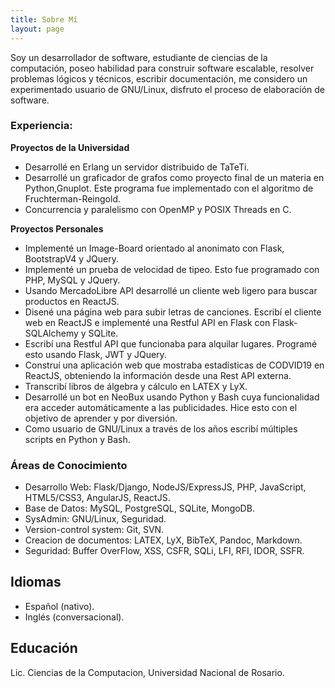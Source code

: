 ```yaml
---
title: Sobre Mí
layout: page
---
```


Soy un desarrollador de software, estudiante de ciencias de la computación, poseo habilidad para construir software escalable, resolver problemas lógicos y técnicos, escribir documentación, me considero un experimentado usuario de GNU/Linux, disfruto el proceso de elaboración de software.

### Experiencia:

**Proyectos de la Universidad**
- Desarrollé en Erlang un servidor distribuido de TaTeTi.
- Desarrollé un graficador de grafos como proyecto final de un materia en Python,Gnuplot. Este programa fue implementado con el algoritmo de Fruchterman-Reingold.
- Concurrencia y paralelismo con OpenMP y POSIX Threads en C.

**Proyectos Personales**
- Implementé un Image-Board orientado al anonimato con Flask, BootstrapV4 y JQuery.
- Implementé un prueba de velocidad de tipeo. Esto fue programado con PHP, MySQL y JQuery.
- Usando MercadoLibre API desarrollé un cliente web ligero para buscar productos en ReactJS.
- Disené una página web para subir letras de canciones. Escribí el cliente web en ReactJS e implementé una Restful API en Flask con Flask-SQLAlchemy y SQLite.
- Escribí una Restful API que funcionaba para alquilar lugares. Programé esto usando Flask, JWT y JQuery.
- Construí una aplicación web que mostraba estadísticas de CODVID19 en ReactJS, obteniendo la información desde una Rest API externa.
- Transcribí libros de álgebra y cálculo en LATEX y LyX.
- Desarrollé un bot en NeoBux usando Python y Bash cuya funcionalidad era acceder automáticamente a las publicidades. Hice esto con el objetivo de aprender y por diversión.
- Como usuario de GNU/Linux a través de los años escribí múltiples scripts en Python y Bash.

### Áreas de Conocimiento

- Desarrollo Web: Flask/Django, NodeJS/ExpressJS, PHP, JavaScript, HTML5/CSS3, AngularJS, ReactJS.
- Base de Datos: MySQL, PostgreSQL, SQLite, MongoDB.
- SysAdmin: GNU/Linux, Seguridad.
- Version-control system: Git, SVN.
- Creacion de documentos: LATEX, LyX, BibTeX, Pandoc, Markdown.
- Seguridad: Buffer OverFlow, XSS, CSFR, SQLi, LFI, RFI, IDOR, SSFR.

## Idiomas
- Español (nativo).
- Inglés (conversacional).

## Educación
Lic. Ciencias de la Computacion, Universidad Nacional de Rosario.
